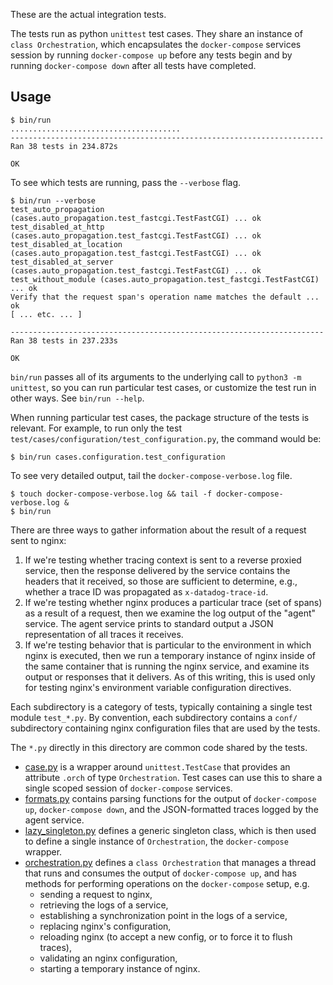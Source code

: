 These are the actual integration tests.

The tests run as python `unittest` test cases.  They share an instance of
`class Orchestration`, which encapsulates the `docker-compose` services
session by running `docker-compose up` before any tests begin and by running
`docker-compose down` after all tests have completed.

Usage
-----
```console
$ bin/run
......................................
----------------------------------------------------------------------
Ran 38 tests in 234.872s

OK
```

To see which tests are running, pass the `--verbose` flag.
```console
$ bin/run --verbose
test_auto_propagation (cases.auto_propagation.test_fastcgi.TestFastCGI) ... ok
test_disabled_at_http (cases.auto_propagation.test_fastcgi.TestFastCGI) ... ok
test_disabled_at_location (cases.auto_propagation.test_fastcgi.TestFastCGI) ... ok
test_disabled_at_server (cases.auto_propagation.test_fastcgi.TestFastCGI) ... ok
test_without_module (cases.auto_propagation.test_fastcgi.TestFastCGI) ... ok
Verify that the request span's operation name matches the default ... ok
[ ... etc. ... ]

----------------------------------------------------------------------
Ran 38 tests in 237.233s

OK
```

`bin/run` passes all of its arguments to the underlying call to `python3 -m
unittest`, so you can run particular test cases, or customize the test run in
other ways.  See `bin/run --help`.

When running particular test cases, the package structure of the tests is
relevant.  For example, to run only the test
`test/cases/configuration/test_configuration.py`, the command would be:
```console
$ bin/run cases.configuration.test_configuration
```

To see very detailed output, tail the `docker-compose-verbose.log` file.
```console
$ touch docker-compose-verbose.log && tail -f docker-compose-verbose.log &
$ bin/run
```

There are three ways to gather information about the result of a request sent
to nginx:

1. If we're testing whether tracing context is sent to a reverse proxied
   service, then the response delivered by the service contains the headers
   that it received, so those are sufficient to determine, e.g., whether a
   trace ID was propagated as `x-datadog-trace-id`.
2. If we're testing whether nginx produces a particular trace (set of spans)
   as a result of a request, then we examine the log output of the "agent"
   service.  The agent service prints to standard output a JSON representation
   of all traces it receives.
3. If we're testing behavior that is particular to the environment in which
   nginx is executed, then we run a temporary instance of nginx inside of the
   same container that is running the nginx service, and examine its output
   or responses that it delivers.  As of this writing, this is used only for
   testing nginx's environment variable configuration directives.

Each subdirectory is a category of tests, typically containing a single test
module `test_*.py`.  By convention, each subdirectory contains a `conf/`
subdirectory containing nginx configuration files that are used by the tests.

The `*.py` directly in this directory are common code shared by the tests.

- [case.py](case.py) is a wrapper around `unittest.TestCase` that provides an
  attribute `.orch` of type `Orchestration`.  Test cases can use this to share
  a single scoped session of `docker-compose` services.
- [formats.py](formats.py) contains parsing functions for the output of
  `docker-compose up`, `docker-compose down`, and the JSON-formatted
  traces logged by the agent service.
- [lazy_singleton.py](lazy_singleton.py) defines a generic singleton class,
  which is then used to define a single instance of `Orchestration`, the
  `docker-compose` wrapper.
- [orchestration.py](orchestration.py) defines a `class Orchestration` that
   manages a thread that runs and consumes the output of `docker-compose up`,
   and has methods for performing operations on the `docker-compose` setup,
   e.g.
   - sending a request to nginx,
   - retrieving the logs of a service,
   - establishing a synchronization point in the logs of a service,
   - replacing nginx's configuration,
   - reloading nginx (to accept a new config, or to force it to flush traces),
   - validating an nginx configuration,
   - starting a temporary instance of nginx.
